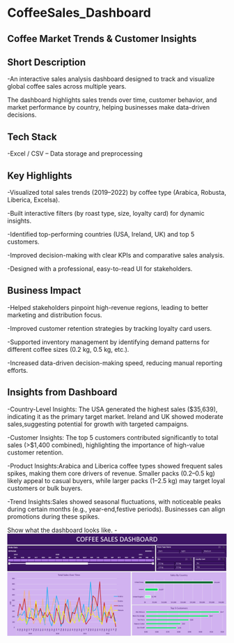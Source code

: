 # CoffeeSales_Dashboard

## Coffee Market Trends & Customer Insights

## Short Description

-An interactive sales analysis dashboard designed to track and visualize global coffee sales across multiple years. 

The dashboard highlights sales trends over time, customer behavior, and market performance by country, helping businesses make data-driven decisions.

## Tech Stack

-Excel / CSV – Data storage and preprocessing

## Key Highlights

-Visualized total sales trends (2019–2022) by coffee type (Arabica, Robusta, Liberica, Excelsa).

-Built interactive filters (by roast type, size, loyalty card) for dynamic insights.

-Identified top-performing countries (USA, Ireland, UK) and top 5 customers.

-Improved decision-making with clear KPIs and comparative sales analysis.

-Designed with a professional, easy-to-read UI for stakeholders.

## Business Impact

-Helped stakeholders pinpoint high-revenue regions, leading to better marketing and distribution focus.

-Improved customer retention strategies by tracking loyalty card users.

-Supported inventory management by identifying demand patterns for different coffee sizes (0.2 kg, 0.5 kg, etc.).

-Increased data-driven decision-making speed, reducing manual reporting efforts.

## Insights from Dashboard

-Country-Level Insights: The USA generated the highest sales ($35,639), indicating it as the primary target market. Ireland and UK showed moderate sales,suggesting potential for growth with targeted campaigns.

-Customer Insights: The top 5 customers contributed significantly to total sales (>$1,400 combined), highlighting the importance of high-value customer retention.

-Product Insights:Arabica and Liberica coffee types showed frequent sales spikes, making them core drivers of revenue. Smaller packs (0.2–0.5 kg) likely appeal to casual buyers, while larger packs (1–2.5 kg) may target loyal customers or bulk buyers.

-Trend Insights:Sales showed seasonal fluctuations, with noticeable peaks during certain months (e.g., year-end,festive periods). Businesses can align promotions during these spikes.

Show what the dashboard looks like. - 
![Dashboard Preview](https://github.com/aryanlowanshi/CoffeeSales_Dashboard/blob/main/Screenshot%202025-08-22%20144935.png)
